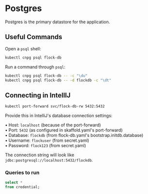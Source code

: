 # Postgres

Postgres is the primary datastore for the application.

## Useful Commands

Open a `psql` shell:

```bash
kubectl cnpg psql flock-db
```

Run a command through `psql`:

```bash
kubectl cnpg psql flock-db -- -c "\du"
kubectl cnpg psql flock-db -- -d flockdb -c "\dt"
```

## Connecting in IntellIJ

```bash
kubectl port-forward svc/flock-db-rw 5432:5432 
```

Provide this in IntelliJ's database connection settings:

• Host: `localhost` (because of the port-forward)                                                                                                                                                                                                                                                                     
• Port: `5432` (as configured in skaffold.yaml's port-forward)                                                                                                                                                                                                                                                        
• Database: `flockdb` (from flock-db.yaml's bootstrap.initdb.database)                                                                                                                                                                                                                                                
• Username: `flockuser` (from secret.yaml)                                                                                                                                                                                                                                                                            
• Password: `flock123` (from secret.yaml)

The connection string will look like `jdbc:postgresql://localhost:5432/flockdb`.

### Queries to run

```sql
select *
from credential;
```
